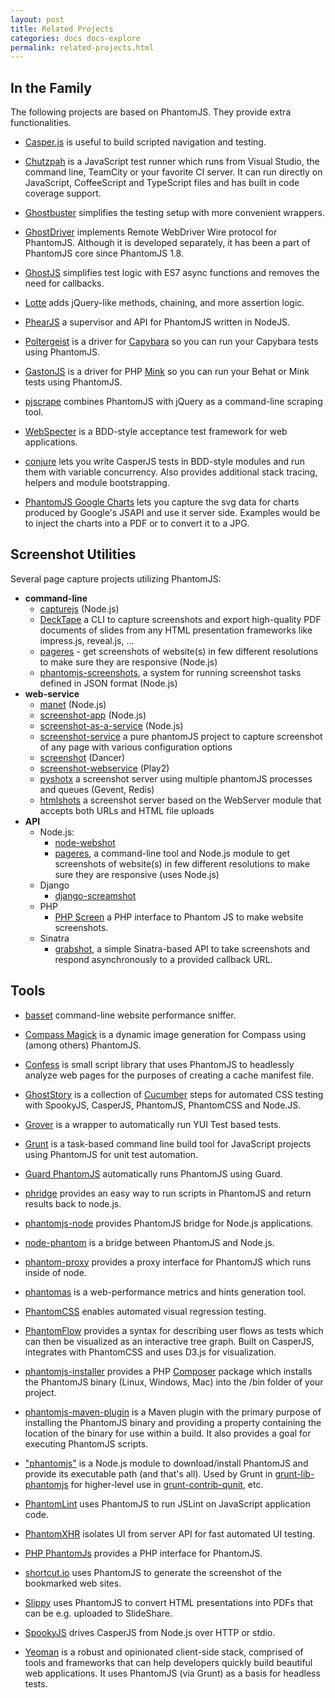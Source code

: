 ```yaml
---
layout: post
title: Related Projects
categories: docs docs-explore
permalink: related-projects.html
---
```


## In the Family

The following projects are based on PhantomJS. They provide extra functionalities.

 * [Casper.js](http://casperjs.org) is useful to build scripted navigation and testing.

 * [Chutzpah](http://chutzpah.codeplex.com) is a JavaScript test runner which runs from Visual Studio, the command line, TeamCity or your favorite CI server. It can run directly on JavaScript, CoffeeScript and TypeScript files and has built in code coverage support.

 * [Ghostbuster](https://github.com/joshbuddy/ghostbuster) simplifies the testing setup with more convenient wrappers.

 * [GhostDriver](https://github.com/detro/ghostdriver) implements Remote WebDriver Wire protocol for PhantomJS. Although it is developed separately, it has been a part of PhantomJS core since PhantomJS 1.8.

 * [GhostJS](https://github.com/KevinGrandon/ghostjs) simplifies test logic with ES7 async functions and removes the need for callbacks.

 * [Lotte](https://github.com/StanAngeloff/lotte) adds jQuery-like methods, chaining, and more assertion logic.

 * [PhearJS](http://phear.io/) a supervisor and API for PhantomJS written in NodeJS.

 * [Poltergeist](https://github.com/jonleighton/poltergeist) is a driver for [Capybara](https://github.com/jnicklas/capybara) so you can run your Capybara tests using PhantomJS.
 * [GastonJS](https://github.com/jcalderonzumba/MinkPhantomJSDriver) is a driver for PHP [Mink](https://github.com/minkphp) so you can run your Behat or Mink tests using PhantomJS.

 * [pjscrape](https://github.com/nrabinowitz/pjscrape) combines PhantomJS with jQuery as a command-line scraping tool.

 * [WebSpecter](https://github.com/jgonera/webspecter) is a BDD-style acceptance test framework for web applications.

 * [conjure](https://github.com/codeactual/conjure) lets you write CasperJS tests in BDD-style modules and run them with variable concurrency. Also provides additional stack tracing, helpers and module bootstrapping.

 * [PhantomJS Google Charts](https://github.com/pstephan1187/PhantomJS-Google-Charts) lets you capture the svg data for charts produced by Google's JSAPI and use it server side. Examples would be to inject the charts into a PDF or to convert it to a JPG. 

## Screenshot Utilities

Several page capture projects utilizing PhantomJS:

 * **command-line**
   * [capturejs](https://github.com/superbrothers/capturejs) (Node.js)
   * [DeckTape](https://github.com/astefanutti/decktape) a CLI to capture screenshots and export high-quality PDF documents of slides from any HTML presentation frameworks like impress.js, reveal.js, ...
   * [pageres](https://github.com/sindresorhus/pageres) - get screenshots of website(s) in few different resolutions to make sure they are responsive (Node.js) 
   * [phantomjs-screenshots](https://github.com/hggh/phantomjs-screenshots), a system for running screenshot tasks defined in JSON format (Node.js)
 * **web-service**
   * [manet](https://github.com/vbauer/manet) (Node.js)
   * [screenshot-app](https://github.com/visionmedia/screenshot-app) (Node.js)
   * [screenshot-as-a-service](https://github.com/fzaninotto/screenshot-as-a-service) (Node.js)
   * [screenshot-service](https://github.com/arunkjn/screenshot-service) a pure phantomJS project to capture screenshot of any page with various configuration options
   * [screenshot](https://github.com/jegade/Screenshot) (Dancer)
   * [screenshot-webservice](https://github.com/gre/screenshot-webservice) (Play2)
   * [pyshotx](https://github.com/nacholibre/pyshotx) a screenshot server using multiple phantomJS processes and queues (Gevent, Redis)
   * [htmlshots](https://github.com/templateria/htmlshots) a screenshot server based on the WebServer module that accepts both URLs and HTML file uploads 
 * **API**
   * Node.js:
     * [node-webshot](https://github.com/brenden/node-webshot)
     * [pageres](https://github.com/sindresorhus/pageres), a command-line tool and Node.js module to get screenshots of website(s) in few different resolutions to make sure they are responsive (uses Node.js)
   * Django
     * [django-screamshot](https://github.com/makinacorpus/django-screamshot)
   * PHP
     * [PHP Screen](https://github.com/microweber/screen) a PHP interface to Phantom JS to make website screenshots.
   * Sinatra
     * [grabshot](https://github.com/bjeanes/grabshot), a simple Sinatra-based API to take screenshots and respond asynchronously to a provided callback URL.


## Tools

 * [basset](https://github.com/fragphace/basset) command-line website performance sniffer.

 * [Compass Magick](https://github.com/StanAngeloff/compass-magick) is a dynamic image generation for Compass using (among others) PhantomJS.

 * [Confess](https://github.com/jamesgpearce/confess) is small script library that uses PhantomJS to headlessly analyze web pages for the purposes of creating a cache manifest file.

 * [GhostStory](https://github.com/thingsinjars/GhostStory) is a collection of [Cucumber](http://cukes.info) steps for automated CSS testing with SpookyJS, CasperJS, PhantomJS, PhantomCSS and Node.JS.
 
 * [Grover](https://github.com/davglass/grover) is a wrapper to automatically run YUI Test based tests.

 * [Grunt](http://gruntjs.org/) is a task-based command line build tool for JavaScript projects using PhantomJS for unit test automation.

 * [Guard PhantomJS](https://github.com/carhartl/guard-phantomjs) automatically runs PhantomJS using Guard.

 * [phridge](https://github.com/peerigon/phridge) provides an easy way to run scripts in PhantomJS and return results back to node.js.

 * [phantomjs-node](https://github.com/sgentle/phantomjs-node) provides PhantomJS bridge for Node.js applications.

 * [node-phantom](https://github.com/alexscheelmeyer/node-phantom) is a bridge between PhantomJS and Node.js.

 * [phantom-proxy](https://github.com/sheebz/phantom-proxy) provides a proxy interface for PhantomJS which runs inside of node.

 * [phantomas](https://github.com/macbre/phantomas) is a web-performance metrics and hints generation tool.

 * [PhantomCSS](https://github.com/Huddle/PhantomCSS) enables automated visual regression testing.

 * [PhantomFlow](https://github.com/Huddle/PhantomFlow) provides a syntax for describing user flows as tests which can then be visualized as an interactive tree graph. Built on CasperJS, integrates with PhantomCSS and uses D3.js for visualization.

 * [phantomjs-installer](https://github.com/jakoch/phantomjs-installer) provides a PHP [Composer](http://getcomposer.org/) package which installs the PhantomJS binary (Linux, Windows, Mac) into the /bin folder of your project.

 * [phantomjs-maven-plugin](https://github.com/klieber/phantomjs-maven-plugin) is a Maven plugin with the primary purpose of installing the PhantomJS binary and providing a property containing the location of the binary for use within a build. It also provides a goal for executing PhantomJS scripts.

 * ["phantomjs"](https://github.com/Obvious/phantomjs) is a Node.js module to download/install PhantomJS and provide its executable path (and that's all). Used by Grunt in [grunt-lib-phantomjs](https://github.com/gruntjs/grunt-lib-phantomjs) for higher-level use in [grunt-contrib-qunit](https://github.com/gruntjs/grunt-contrib-qunit), etc.

 * [PhantomLint](https://github.com/arthurakay/LintRoller/tree/v1.3.0) uses PhantomJS to run JSLint on JavaScript application code.

 * [PhantomXHR](https://github.com/Huddle/PhantomXHR) isolates UI from server API for fast automated UI testing.
 
 * [PHP PhantomJs](http://jonnnnyw.github.io/php-phantomjs/) provides a PHP interface for PhantomJS.

 * [shortcut.io](https://github.com/hukl/shortcut.io) uses PhantomJS to generate the screenshot of the bookmarked web sites.

 * [Slippy](https://github.com/Seldaek/slippy) uses PhantomJS to convert HTML presentations into PDFs that can be e.g. uploaded to SlideShare.

 * [SpookyJS](https://github.com/WaterfallEngineering/SpookyJS) drives CasperJS from Node.js over HTTP or stdio.

 * [Yeoman](http://github.com/yeoman/yeoman) is a robust and opinionated client-side stack, comprised of tools and frameworks that can help developers quickly build beautiful web applications. It uses PhantomJS (via Grunt) as a basis for headless tests.
